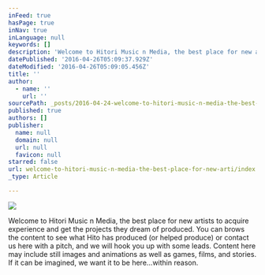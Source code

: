 ```yaml
---
inFeed: true
hasPage: true
inNav: true
inLanguage: null
keywords: []
description: 'Welcome to Hitori Music n Media, the best place for new artists to acquire experience and get the projects they dream of produced. You can brows the content to see what Hito has produced (or helped produce) or contact us here with a pitch, and we will hook you up with some leads. Content here may include still images and animations as well as games, films, and stories. If it can be imagined, we want it to be here...within reason. '
datePublished: '2016-04-26T05:09:37.929Z'
dateModified: '2016-04-26T05:09:05.456Z'
title: ''
author:
  - name: ''
    url: ''
sourcePath: _posts/2016-04-24-welcome-to-hitori-music-n-media-the-best-place-for-new-arti.md
published: true
authors: []
publisher:
  name: null
  domain: null
  url: null
  favicon: null
starred: false
url: welcome-to-hitori-music-n-media-the-best-place-for-new-arti/index.html
_type: Article

---
```

![](https://s3-us-west-2.amazonaws.com/the-grid-img/p/873e5dbf2871f253b4fed15686c380eb0d83956b.png)

Welcome to Hitori Music n Media, the best place for new artists to acquire experience and get the projects they dream of produced. You can brows the content to see what Hito has produced (or helped produce) or contact us here with a pitch, and we will hook you up with some leads. Content here may include still images and animations as well as games, films, and stories. If it can be imagined, we want it to be here...within reason.